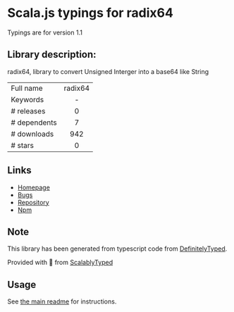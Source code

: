 
# Scala.js typings for radix64

Typings are for version 1.1

## Library description:
radix64, library to convert Unsigned Interger into a base64 like String

|                    |                 |
| ------------------ | :-------------: |
| Full name          | radix64 |
| Keywords           | - |
| # releases         | 0 |
| # dependents       | 7 |
| # downloads        | 942 |
| # stars            | 0 |

## Links
- [Homepage](https://github.com/maxired/radix64#readme)
- [Bugs](https://github.com/maxired/radix64/issues)
- [Repository](https://github.com/maxired/radix64)
- [Npm](https://www.npmjs.com/package/radix64)
    


## Note
This library has been generated from typescript code from [DefinitelyTyped](https://definitelytyped.org).

Provided with :purple_heart: from [ScalablyTyped](https://github.com/oyvindberg/ScalablyTyped)

## Usage
See [the main readme](../../readme.md) for instructions.



